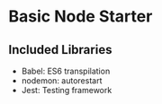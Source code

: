 # Basic Node Starter

## Included Libraries

- Babel: ES6 transpilation
- nodemon: autorestart
- Jest: Testing framework
